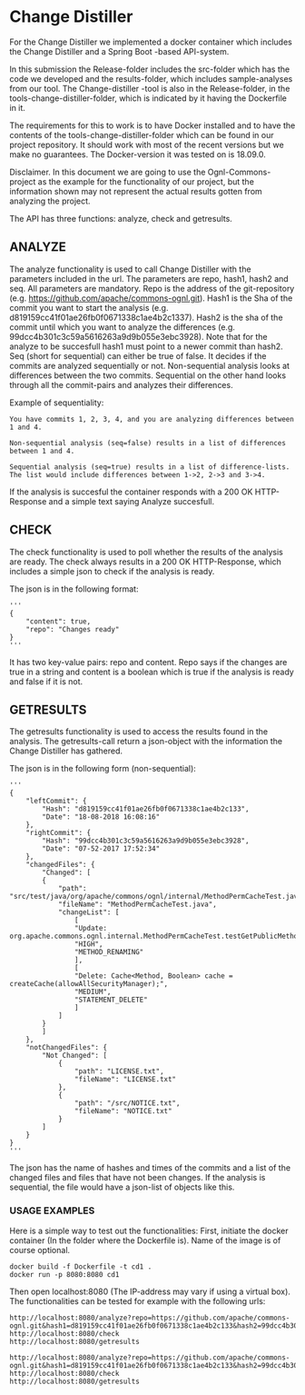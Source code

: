 # Change Distiller
For the Change Distiller we implemented a docker container which includes the Change Distiller
and a Spring Boot -based API-system.

In this submission the Release-folder includes the src-folder which has the code we developed and the results-folder,
which includes sample-analyses from our tool. The Change-distiller -tool is also in the Release-folder, in the 
tools-change-distiller-folder, which is indicated by it having the Dockerfile in it.

The requirements for this to work is to have Docker installed and to have the contents of the tools-change-distiller-folder 
which can be found in our project repository. It should work with most of the recent versions but we make no guarantees. 
The Docker-version it was tested on is 18.09.0.

Disclaimer. In this document we are going to use the Ognl-Commons-project as the example for the functionality of our project, 
but the information shown may not represent the actual results gotten from analyzing the project.

The API has three functions: analyze, check and getresults.

## ANALYZE
The analyze functionality is used to call Change Distiller with the parameters included in the
url. The parameters are repo, hash1, hash2 and seq. All parameters are mandatory. Repo is the address of the git-repository 
(e.g. https://github.com/apache/commons-ognl.git). Hash1 is the Sha of the commit you want to start the analysis (e.g. d819159cc41f01ae26fb0f0671338c1ae4b2c1337). 
Hash2 is the sha of the commit until which you want to analyze the differences (e.g. 99dcc4b301c3c59a5616263a9d9b055e3ebc3928). 
Note that for the analyze to be succesfull hash1 must point to a newer commit than hash2. Seq (short for sequential) can 
either be true of false. It decides if the commits are analyzed sequentially or not. Non-sequential analysis looks at differences between 
the two commits. Sequential on the other hand looks through all the commit-pairs and analyzes their differences. 

Example of sequentiality:

	You have commits 1, 2, 3, 4, and you are analyzing differences between 1 and 4.

	Non-sequential analysis (seq=false) results in a list of differences between 1 and 4.

	Sequential analysis (seq=true) results in a list of difference-lists. The list would include differences between 1->2, 2->3 and 3->4.

If the analysis is succesful the container responds with a 200 OK HTTP-Response and a simple text saying Analyze succesfull.


## CHECK
The check functionality is used to poll whether the results of the analysis are ready. The check always results in a 200 OK HTTP-Response, 
which includes a simple json to check if the analysis is ready.

The json is in the following format:
	
	'''
	{ 
		"content": true, 
		"repo": "Changes ready"
	}
	'''

It has two key-value pairs: repo and content. Repo says if the changes are true in a string and content is a boolean which is 
true if the analysis is ready and false if it is not.

## GETRESULTS
The getresults functionality is used to access the results found in the analysis. The getresults-call
return a json-object with the information the Change Distiller has gathered. 

The json is in the following form (non-sequential):

	'''
	{
		"leftCommit": {
			"Hash": "d819159cc41f01ae26fb0f0671338c1ae4b2c133",
			"Date": "18-08-2018 16:08:16"
		},
		"rightCommit": {
			"Hash": "99dcc4b301c3c59a5616263a9d9b055e3ebc3928",
			"Date": "07-52-2017 17:52:34"
		},
		"changedFiles": {
			"Changed": [
			{
				"path": "src/test/java/org/apache/commons/ognl/internal/MethodPermCacheTest.java",
				"fileName": "MethodPermCacheTest.java",
				"changeList": [
					[
					"Update: org.apache.commons.ognl.internal.MethodPermCacheTest.testGetPublicMethod_returnsTrue()",
					"HIGH",
					"METHOD_RENAMING"
					],
					[
					"Delete: Cache<Method, Boolean> cache = createCache(allowAllSecurityManager);",
					"MEDIUM",
					"STATEMENT_DELETE"
					]
				]
			}
			]
		},
		"notChangedFiles": {
			"Not Changed": [
				{
					"path": "LICENSE.txt",
					"fileName": "LICENSE.txt"
				},
				{
					"path": "/src/NOTICE.txt",
					"fileName": "NOTICE.txt"
				}
			]
		}
	}
	'''

The json has the name of hashes and times of the commits and a list of the changed files and files that have not been changes. If the analysis is sequential, the file would have a json-list of objects like this.

### USAGE EXAMPLES
Here is a simple way to test out the functionalities:
First, initiate the docker container (In the folder where the Dockerfile is).
Name of the image is of course optional.

	docker build -f Dockerfile -t cd1 .
	docker run -p 8080:8080 cd1

Then open localhost:8080 (The IP-address may vary if using a virtual box).
The functionalities can be tested for example with the following urls:
	
	http://localhost:8080/analyze?repo=https://github.com/apache/commons-ognl.git&hash1=d819159cc41f01ae26fb0f0671338c1ae4b2c133&hash2=99dcc4b301c3c59a5616263a9d9b055e3ebc3928&seq=true
	http://localhost:8080/check
	http://localhost:8080/getresults

	http://localhost:8080/analyze?repo=https://github.com/apache/commons-ognl.git&hash1=d819159cc41f01ae26fb0f0671338c1ae4b2c133&hash2=99dcc4b301c3c59a5616263a9d9b055e3ebc3928&seq=false
	http://localhost:8080/check
	http://localhost:8080/getresults



